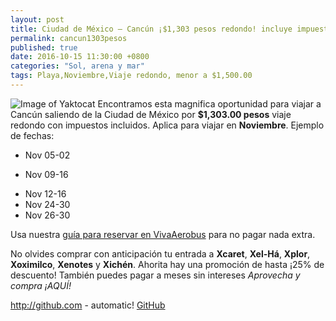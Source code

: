 ```yaml
---
layout: post
title: Ciudad de México – Cancún ¡$1,303 pesos redondo! incluye impuestos.
permalink: cancun1303pesos
published: true
date: 2016-10-15 11:30:00 +0800
categories: "Sol, arena y mar"
tags: Playa,Noviembre,Viaje redondo, menor a $1,500.00
---
```

![Image of Yaktocat](https://octodex.github.com/images/yaktocat.png)
Encontramos esta magnifica oportunidad para viajar a Cancún saliendo de la Ciudad de México por __$1,303.00 pesos__ viaje redondo con impuestos incluidos. Aplica para viajar en __Noviembre__.
Ejemplo de fechas:

- Nov 05-02
+ Nov 09-16
* Nov 12-16
* Nov 24-30
* Nov 26-30

Usa nuestra [guía para reservar en VivaAerobus](http://gurudeviaje.com/mx/como-conseguir-el-precio-mas-bajo-en-vivaaerobus-sin-pagar-extras) para no pagar nada extra.

No olvides comprar con anticipación tu entrada a **Xcaret**, **Xel-Há**, **Xplor**, **Xoximilco**, **Xenotes** y **Xichén**. Ahorita hay una promoción de hasta ¡25% de descuento! También puedes pagar a meses sin intereses _Aprovecha y compra ¡AQUÍ!_




http://github.com - automatic!
[GitHub](http://github.com)